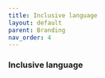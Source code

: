 ```yaml
---
title: Inclusive language
layout: default
parent: Branding
nav_order: 4
---
```


### Inclusive language